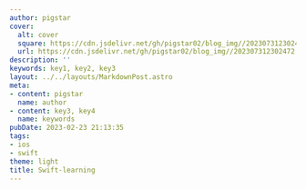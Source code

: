 ```yaml
---
author: pigstar
cover:
  alt: cover
  square: https://cdn.jsdelivr.net/gh/pigstar02/blog_img//202307312302472.jpeg
  url: https://cdn.jsdelivr.net/gh/pigstar02/blog_img//202307312302472.jpeg
description: ''
keywords: key1, key2, key3
layout: ../../layouts/MarkdownPost.astro
meta:
- content: pigstar
  name: author
- content: key3, key4
  name: keywords
pubDate: 2023-02-23 21:13:35
tags:
- ios
- swift 
theme: light
title: Swift-learning
---
```

